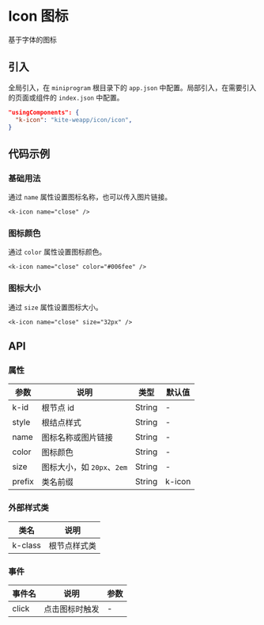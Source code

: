 # Icon 图标

基于字体的图标

## 引入

全局引入，在 `miniprogram` 根目录下的 `app.json` 中配置。局部引入，在需要引入的页面或组件的 `index.json` 中配置。

```json
"usingComponents": {
  "k-icon": "kite-weapp/icon/icon",
}
```

## 代码示例

### 基础用法

通过 `name` 属性设置图标名称，也可以传入图片链接。

```wxml
<k-icon name="close" />
```

### 图标颜色

通过 `color` 属性设置图标颜色。

```wxml
<k-icon name="close" color="#006fee" />
```

### 图标大小

通过 `size` 属性设置图标大小。

```wxml
<k-icon name="close" size="32px" />
```

## API

### 属性

| 参数   | 说明                       | 类型   | 默认值 |
| ------ | -------------------------- | ------ | ------ |
| k-id   | 根节点 id                  | String | -      |
| style  | 根结点样式                 | String | -      |
| name   | 图标名称或图片链接         | String | -      |
| color  | 图标颜色                   | String | -      |
| size   | 图标大小，如 `20px`、`2em` | String | -      |
| prefix | 类名前缀                   | String | k-icon |

### 外部样式类

| 类名    | 说明         |
| ------- | ------------ |
| k-class | 根节点样式类 |

### 事件

| 事件名 | 说明           | 参数 |
| ------ | -------------- | ---- |
| click  | 点击图标时触发 | -    |